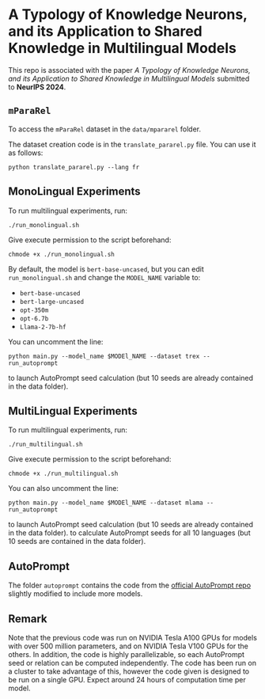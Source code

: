 # A Typology of Knowledge Neurons, and its Application to Shared Knowledge in Multilingual Models

This repo is associated with the paper *A Typology of Knowledge Neurons, and its Application to Shared Knowledge in Multilingual Models* submitted to **NeurIPS 2024**. 

## `mParaRel`

To access the `mParaRel` dataset in the `data/mpararel` folder.

The dataset creation code is in the `translate_pararel.py` file. You can use it as follows:

```
python translate_pararel.py --lang fr
```

## MonoLingual Experiments

To run multilingual experiments, run:
```
./run_monolingual.sh
```
Give execute permission to the script beforehand:
```
chmode +x ./run_monolingual.sh
```
By default, the model is `bert-base-uncased`, but you can edit `run_monolingual.sh` and change the `MODEL_NAME` variable to: 
- `bert-base-uncased`
- `bert-large-uncased`
- `opt-350m`
- `opt-6.7b`
- `Llama-2-7b-hf`

You can uncomment the line:
```
python main.py --model_name $MODEl_NAME --dataset trex --run_autoprompt
```
to launch AutoPrompt seed calculation (but 10 seeds are already contained in the data folder). 

## MultiLingual Experiments

To run multilingual experiments, run:
```
./run_multilingual.sh
```
Give execute permission to the script beforehand:
```
chmode +x ./run_multilingual.sh
```
You can also uncomment the line:
```
python main.py --model_name $MODEl_NAME --dataset mlama --run_autoprompt
```
to launch AutoPrompt seed calculation (but 10 seeds are already contained in the data folder). to calculate AutoPrompt seeds for all 10 languages (but 10 seeds are contained in the data folder). 

## AutoPrompt

The folder `autoprompt` contains the code from the [official AutoPrompt repo](https://github.com/ucinlp/autoprompt/) slightly modified to include more models. 

## Remark

Note that the previous code was run on NVIDIA Tesla A100 GPUs for models with over 500 million parameters, and on NVIDIA Tesla V100 GPUs for the others. In addition, the code is highly parallelizable, so each AutoPrompt seed or relation can be computed independently. The code has been run on a cluster to take advantage of this, however the code given is designed to be run on a single GPU. Expect around 24 hours of computation time per model.
